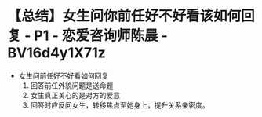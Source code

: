 # 【总结】女生问你前任好不好看该如何回复 - P1 - 恋爱咨询师陈晨 - BV16d4y1X71z

-   女生问前任好不好看如何回复
    1.  回答前任外貌问题是送命题
    2.  女生真正关心的是对方的爱意
    3.  回答时应反问女生，转移焦点至她身上，提升关系亲密度。